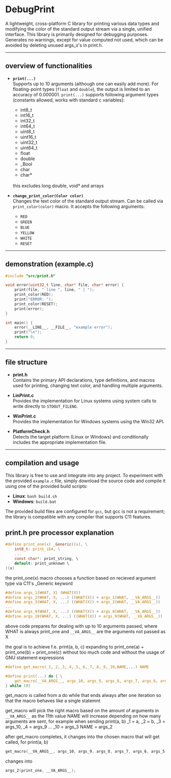 # DebugPrint

A lightweight, cross-platform C library for printing various data types and modifying the color of the standard output stream via a single, unified interface. This library is primarily designed for debugging purposes. Generates no warnings, except for value computed not used, which can be avoided by deleting unused args_x's in print.h.

---

## overview of functionalities

- **`print(...)`**  
  Supports up to 10 arguments (although one can easily add more). For floating-point types (`float` and `double`), the output is limited to an accuracy of 0.000001. `print(...)` supports following argument types (constants allowed, works with standard c variables):
  -  int8_t
  -  int16_t
  -  int32_t
  -  int64_t
  -  uint8_t
  -  uint16_t
  -  uint32_t
  -  uint64_t
  -  float
  -  double
  -  _Bool
  -  char
  -  char*
  <br>
  this excludes long double, void* and arrays

- **`change_print_color(Color color)`**  
  Changes the text color of the standard output stream. Can be called via `print_color(color)` macro. It accepts the following arguments:
  - `RED`
  - `GREEN`
  - `BLUE`
  - `YELLOW`
  - `WHITE`
  - `RESET`

---

## demonstration (example.c)

```c
#include "src/print.h"

void error(uint32_t line, char* file, char* error) {
    print(file, " line ", line, " | ");
    print_color(RED);
    print("ERROR: ");
    print_color(RESET);
    print(error);
}

int main() {
    error(__LINE__, __FILE__, "example error");
    print("\n");
    return 0;
}
```

---

## file structure

- **print.h**  
  Contains the primary API declarations, type definitions, and macros used for printing, changing text color, and handling multiple arguments.

- **LinPrint.c**  
  Provides the implementation for Linux systems using system calls to write directly to `STDOUT_FILENO`.

- **WinPrint.c**  
  Provides the implementation for Windows systems using the Win32 API.

- **PlatformCheck.h**  
  Detects the target platform (Linux or Windows) and conditionally includes the appropriate implementation file.

---

## compilation and usage

This library is free to use and integrate into any project. To experiment with the provided `example.c` file, simply download the source code and compile it using one of the provided build scripts:

- **Linux**: `bash build.sh`
- **Windows**: `build.bat`

The provided build files are configured for `gcc`, but gcc is not a requirement; the library is compatible with any compiler that supports C11 features.

## print.h pre processor explanation

```c
#define print_one(x) _Generic((x), \
    int8_t: print_i64, \
    ...
    const char*: print_string, \
    default: print_unknown \
)(x)
```

the print_one(x) macro chooses a function based on recieved argument type via C11's _Generic keyword

```c
#define args_1(WHAT, X) (WHAT(X))
#define args_2(WHAT, X, ...) ((WHAT(X)) + args_1(WHAT, __VA_ARGS__))
#define args_3(WHAT, X, ...) ((WHAT(X)) + args_2(WHAT, __VA_ARGS__))
...
#define args_9(WHAT, X, ...) ((WHAT(X)) + args_8(WHAT, __VA_ARGS__))
#define args_10(WHAT, X, ...) ((WHAT(X)) + args_9(WHAT, __VA_ARGS__))
```

above code prepares for dealing with up to 10 arguments passed, where WHAT is always print_one and `__VA_ARGS__` are the arguments not passed as X

the goal is to achieve f.e. print(a, b, c) expanding to print_one(a) + print_one(b) + print_one(c) without too much code and without the usage of GNU statement expressions

```c
#define get_macro(_1,_2,_3,_4,_5,_6,_7,_8,_9,_10,NAME,...) NAME

#define print(...) do { \
    get_macro(__VA_ARGS__, args_10, args_9, args_8, args_7, args_6, args_5, args_4, args_3, args_2, args_1)(print_one, __VA_ARGS__); \
} while (0)
```

get_macro is called from a do while that ends always after one iteration so that the macro behaves like a single statemnt

get_macro will pick the right macro based on the amount of arguments in `__VA_ARGS__` as the 11th value NAME will increase depending on how many arguments are sent, for example when sending print(a, b)
_1 = a,
_2 = b,
_3 = args_10,
_4 = args_9
...
_10 = args_3
NAME = args_2

after get_macro completes, it changes into the chosen macro that will get called, for print(a, b)
```c
get_macro(__VA_ARGS__, args_10, args_9, args_8, args_7, args_6, args_5, args_4, args_3, args_2, args_1)(print_one, __VA_ARGS__);
```
changes into
```c
args_2(print_one, __VA_ARGS__);
```

